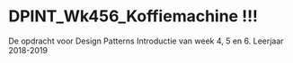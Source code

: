 # DPINT_Wk456_Koffiemachine !!!
De opdracht voor Design Patterns Introductie van week 4, 5 en 6.
Leerjaar 2018-2019